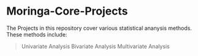 # Moringa-Core-Projects
The Projects in this repository cover various statistical ananysis methods. These methods include:
> Univariate Analysis
> Bivariate Analysis
> Multivariate Analysis

